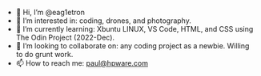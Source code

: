 - 👋 Hi, I’m @eag1etron
- 👀 I’m interested in: coding, drones, and photography.
- 🌱 I’m currently learning: Xbuntu LINUX, VS Code, HTML, and CSS using The Odin Project (2022-Dec).
- 💞️ I’m looking to collaborate on: any coding project as a newbie. Willing to do grunt work.
- 📫 How to reach me: paul@hpware.com

<!---
eag1etron/eag1etron is a ✨ special ✨ repository because its `README.md` (this file) appears on your GitHub profile.
You can click the Preview link to take a look at your changes.
--->
